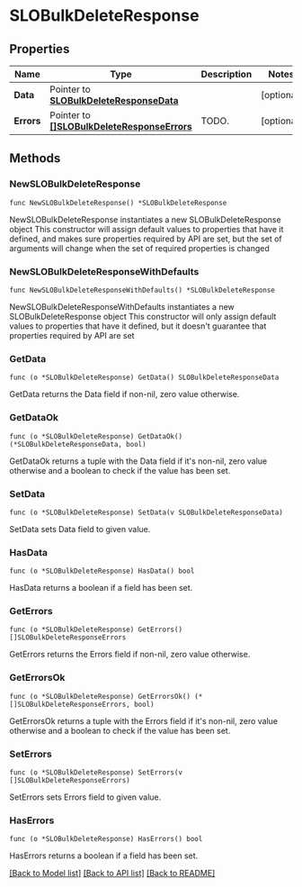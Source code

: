 # SLOBulkDeleteResponse

## Properties

Name | Type | Description | Notes
------------ | ------------- | ------------- | -------------
**Data** | Pointer to [**SLOBulkDeleteResponseData**](SLOBulkDeleteResponse_data.md) |  | [optional] 
**Errors** | Pointer to [**[]SLOBulkDeleteResponseErrors**](SLOBulkDeleteResponse_errors.md) | TODO. | [optional] 

## Methods

### NewSLOBulkDeleteResponse

`func NewSLOBulkDeleteResponse() *SLOBulkDeleteResponse`

NewSLOBulkDeleteResponse instantiates a new SLOBulkDeleteResponse object
This constructor will assign default values to properties that have it defined,
and makes sure properties required by API are set, but the set of arguments
will change when the set of required properties is changed

### NewSLOBulkDeleteResponseWithDefaults

`func NewSLOBulkDeleteResponseWithDefaults() *SLOBulkDeleteResponse`

NewSLOBulkDeleteResponseWithDefaults instantiates a new SLOBulkDeleteResponse object
This constructor will only assign default values to properties that have it defined,
but it doesn't guarantee that properties required by API are set

### GetData

`func (o *SLOBulkDeleteResponse) GetData() SLOBulkDeleteResponseData`

GetData returns the Data field if non-nil, zero value otherwise.

### GetDataOk

`func (o *SLOBulkDeleteResponse) GetDataOk() (*SLOBulkDeleteResponseData, bool)`

GetDataOk returns a tuple with the Data field if it's non-nil, zero value otherwise
and a boolean to check if the value has been set.

### SetData

`func (o *SLOBulkDeleteResponse) SetData(v SLOBulkDeleteResponseData)`

SetData sets Data field to given value.

### HasData

`func (o *SLOBulkDeleteResponse) HasData() bool`

HasData returns a boolean if a field has been set.

### GetErrors

`func (o *SLOBulkDeleteResponse) GetErrors() []SLOBulkDeleteResponseErrors`

GetErrors returns the Errors field if non-nil, zero value otherwise.

### GetErrorsOk

`func (o *SLOBulkDeleteResponse) GetErrorsOk() (*[]SLOBulkDeleteResponseErrors, bool)`

GetErrorsOk returns a tuple with the Errors field if it's non-nil, zero value otherwise
and a boolean to check if the value has been set.

### SetErrors

`func (o *SLOBulkDeleteResponse) SetErrors(v []SLOBulkDeleteResponseErrors)`

SetErrors sets Errors field to given value.

### HasErrors

`func (o *SLOBulkDeleteResponse) HasErrors() bool`

HasErrors returns a boolean if a field has been set.


[[Back to Model list]](../README.md#documentation-for-models) [[Back to API list]](../README.md#documentation-for-api-endpoints) [[Back to README]](../README.md)


